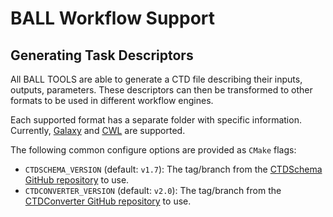 # BALL Workflow Support
## Generating Task Descriptors

All BALL TOOLS are able to generate a CTD file describing their inputs, outputs, parameters. These descriptors can then be transformed to other formats to be used in different workflow engines.

Each supported format has a separate folder with specific information. Currently, [Galaxy] and [CWL] are supported. 

The following common configure options are provided as `CMake` flags:
- `CTDSCHEMA_VERSION` (default: `v1.7`): The tag/branch from the [CTDSchema GitHub repository](https://github.com/WorkflowConversion/CTDSchema) to use.  
- `CTDCONVERTER_VERSION` (default: `v2.0`):  The tag/branch from the [CTDConverter GitHub repository](https://github.com/WorkflowConversion/CTDSConverter) to use.
  

[CWL]: https://github.com/common-workflow-language
[Galaxy]: https://usegalaxy.org/
